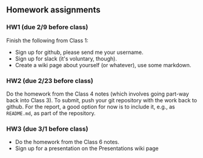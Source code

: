 
## Homework assignments

### HW1 (due 2/9 before class)

Finish the following from Class 1:

* Sign up for github, please send me your username.
* Sign up for slack (it's voluntary, though).
* Create a wiki page about yourself (or whatever), use some markdown.

### HW2 (due 2/23 before class)

Do the homework from the Class 4 notes (which involves going part-way back into Class 3). To submit, push your git repository with the work back to github. For the report, a good option for now is to include it, e.g., as `README.md`, as part of the repository. 

### HW3 (due 3/1 before class)

* Do the homework from the Class 6 notes.
* Sign up for a presentation on the Presentations wiki page
